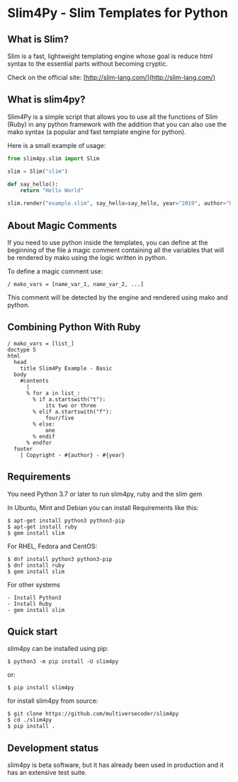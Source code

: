 # Slim4Py - Slim Templates for Python


What is Slim?
-------------

Slim is a fast, lightweight templating engine whose goal is reduce html syntax to the essential parts without becoming cryptic.

Check on the official site: [http://slim-lang.com/](http://slim-lang.com/)

What is slim4py?
----------------

Slim4Py is a simple script that allows you to use all the functions of Slim (Ruby)
in any python framework with the addition that you can also use the
mako syntax (a popular and fast template engine for python).

Here is a small example of usage:

```python
from slim4py.slim import Slim

slim = Slim("slim")

def say_hello():
    return "Hello World"

slim.render("example.slim", say_hello=say_hello, year="2019", author="https://github.com/multiversecoder/slim4py")
```

About Magic Comments
--------------------

If you need to use python inside the templates, you can define at the beginning of the file a magic comment containing all the variables that will be rendered by mako using the logic written in python.

To define a magic comment use:

    / mako_vars = [name_var_1, name_var_2, ...]

This comment will be detected by the engine and rendered using mako and python.


Combining Python With Ruby
--------------------------

``` slim
/ mako_vars = [list_]
doctype 5
html
  head
    title Slim4Py Example - Basic
  body
    #contents
      |
      % for a in list_:
        % if a.startswith("t"):
            its two or three
        % elif a.startswith("f"):
            four/five
        % else:
            one
        % endif
      % endfor
  footer
    | Copyright - #{author} - #{year}
```


Requirements
------------

You need Python 3.7 or later to run slim4py, ruby and the slim gem

In Ubuntu, Mint and Debian you can install Requirements like this:

    $ apt-get install python3 python3-pip
    $ apt-get install ruby
    $ gem install slim

For RHEL, Fedora and CentOS:

    $ dnf install python3 python3-pip
    $ dnf install ruby
    $ gem install slim

For other systems

    - Install Python3
    - Install Ruby
    - gem install slim


Quick start
-----------

slim4py can be installed using pip:

    $ python3 -m pip install -U slim4py

or:

    $ pip install slim4py

for install slim4py from source:

    $ git clone https://github.com/multiversecoder/slim4py
    $ cd ./slim4py
    $ pip install .


Development status
------------------

slim4py is beta software, but it has already been used in production and it has an extensive test suite.


